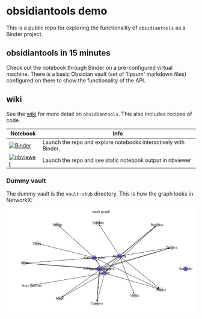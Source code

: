 # obsidiantools demo
This is a public repo for exploring the functionality of `obsidiantools` as a Binder project.

## obsidiantools in 15 minutes
Check out the notebook through Binder on a pre-configured virtual machine.  There is a basic Obsidian vault (set of 'lipsum' markdown files) configured on there to show the functionality of the API.

## wiki
See the [wiki](https://github.com/mfarragher/obsidiantools/wiki) for more detail on `obsidiantools`.  This also includes recipes of code.

|**Notebook**|**Info**|
|---|---|
|[![Binder](https://mybinder.org/badge_logo.svg)](https://mybinder.org/v2/gh/mfarragher/obsidiantools-demo/HEAD?filepath=obsidiantools%20in%2010%20minutes.ipynb)|Launch the repo and explore notebooks interactively with Binder.|
|[![nbviewer](https://img.shields.io/badge/render-nbviewer-orange.svg)](https://nbviewer.jupyter.org/github/mfarragher/obsidiantools-demo/blob/main/obsidiantools%20in%2010%20minutes.ipynb)|Launch the repo and see static notebook output in nbviewer|

### Dummy vault
The dummy vault is the `vault-stub` directory.  This is how the graph looks in NetworkX:

![NetworkX graph](/img/demo-vault-networkx-graph.png?raw=true "NetworkX graph")
